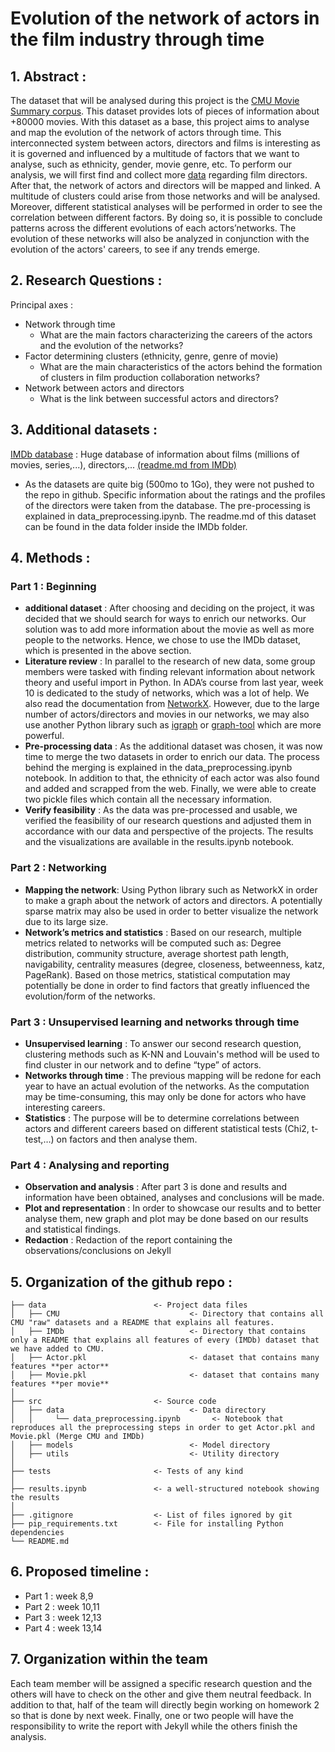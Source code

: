 # Evolution of the network of actors in the film industry through time 

## 1. Abstract :
The dataset that will be analysed during this project is the [CMU Movie Summary corpus](http://www.cs.cmu.edu/~ark/personas/). This dataset provides lots of pieces of information about +80000 movies. With this dataset as a base, this project aims to analyse and map the evolution of the network of actors through time. This interconnected system between actors, directors and films is interesting as it is governed and influenced by a multitude of factors that we want to analyse, such as ethnicity, gender, movie genre, etc. To perform our analysis, we will first find and collect more [data](https://datasets.imdbws.com) regarding film directors. After that, the network of actors and directors will be mapped and linked. A multitude of clusters could arise from those networks and will be analysed. Moreover, different statistical analyses will be performed in order to see the correlation between different factors. By doing so, it is possible to conclude patterns across the different evolutions of each actors’networks. The evolution of these networks will also be analyzed in conjunction with the evolution of the actors' careers, to see if any trends emerge.

## 2. Research Questions : 
Principal axes : 
* Network through time
  * What are the main factors characterizing the careers of the actors and the evolution of the networks?
* Factor determining clusters (ethnicity, genre, genre of movie)
  * What are the main characteristics of the actors behind the formation of clusters in film production collaboration networks?
* Network between actors and directors
  * What is the link between successful actors and directors?

## 3. Additional datasets : 
[IMDb database](https://datasets.imdbws.com) : Huge database of information about films (millions of movies, series,...), directors,... [(readme.md from IMDb)](https://developer.imdb.com/non-commercial-datasets/)
* As the datasets are quite big (500mo to 1Go), they were not pushed to the repo in github. Specific information about the ratings and the profiles of the directors were taken from the database. The pre-processing is explained in data_preprocessing.ipynb. The readme.md of this dataset can be found in the data folder inside the IMDb folder.

## 4. Methods : 
### Part 1 : Beginning
* **additional dataset** : After choosing and deciding on the project, it was decided that we should search for ways to enrich our networks. Our solution was to add more information about the movie as well as more people to the networks. Hence, we chose to use the IMDb dataset, which is presented in the above section.
* **Literature review** : In parallel to the research of new data, some group members were tasked with finding relevant information about network theory and useful import in Python. In ADA’s course from last year, week 10 is dedicated to the study of networks, which was a lot of help. We also read the documentation from [NetworkX](https://networkx.org/). However, due to the large number of actors/directors and movies in our networks, we may also use another Python library such as [igraph](https://igraph.org/) or [graph-tool](https://graph-tool.skewed.de/) which are more powerful.
* **Pre-processing data** : As the additional dataset was chosen, it was now time to merge the two datasets in order to enrich our data. The process behind the merging is explained in the data_preprocessing.ipynb notebook. In addition to that, the ethnicity of each actor was also found and added and scrapped from the web. Finally, we were able to create two pickle files which contain all the necessary information. 
* **Verify feasibility** : As the data was pre-processed and usable, we verified the feasibility of our research questions and adjusted them in accordance with our data and perspective of the projects. The results and the visualizations are available in the results.ipynb notebook.

### Part 2 : Networking
* **Mapping the network**: Using Python library such as NetworkX in order to make a graph about the network of actors and directors. A potentially sparse matrix may also be used in order to better visualize the network due to its large size.
* **Network’s metrics and statistics** : Based on our research, multiple metrics related to networks will be computed such as: Degree distribution, community structure, average shortest path length, navigability, centrality measures (degree, closeness, betweenness, katz, PageRank). Based on those metrics, statistical computation may potentially be done in order to find factors that greatly influenced the evolution/form of the networks.

### Part 3 : Unsupervised learning and networks through time 
* **Unsupervised learning** : To answer our second research question, clustering methods such as K-NN and Louvain's method will be used to find cluster in our network and to define “type” of actors.
* **Networks through time** : The previous mapping will be redone for each year to have an actual evolution of the networks. As the computation may be time-consuming, this may only be done for actors who have interesting careers. 
* **Statistics** : The purpose will be to determine correlations between actors and different careers based on different statistical tests (Chi2, t-test,…) on factors and then analyse them. 

### Part 4 : Analysing and reporting 
* **Observation and analysis** : After part 3 is done and results and information have been obtained, analyses and conclusions will be made. 
* **Plot and representation** : In order to showcase our results and to better analyse them, new graph and plot may be done based on our results and statistical findings. 
* **Redaction** : Redaction of the report containing the observations/conclusions on Jekyll

## 5. Organization of the github repo : 

```
├── data                        <- Project data files
│   ├── CMU                             <- Directory that contains all CMU "raw" datasets and a README that explains all features.
│   ├── IMDb                            <- Directory that contains only a README that explains all features of every (IMDb) dataset that we have added to CMU.
│   ├── Actor.pkl                       <- dataset that contains many features **per actor**
│   ├── Movie.pkl                       <- dataset that contains many features **per movie**
│
├── src                         <- Source code
│   ├── data                            <- Data directory
│   │     └── data_preprocessing.ipynb       <- Notebook that reproduces all the preprocessing steps in order to get Actor.pkl and Movie.pkl (Merge CMU and IMDb)
│   ├── models                          <- Model directory
│   ├── utils                           <- Utility directory
│
├── tests                       <- Tests of any kind
│
├── results.ipynb               <- a well-structured notebook showing the results
│
├── .gitignore                  <- List of files ignored by git
├── pip_requirements.txt        <- File for installing Python dependencies
└── README.md
```

## 6. Proposed timeline : 
* Part 1 : week 8,9
*	Part 2 : week 10,11
*	Part 3 : week 12,13
* Part 4 : week 13,14

## 7. Organization within the team 
Each team member will be assigned a specific research question and the others will have to check on the other and give them neutral feedback. In addition to that, half of the team will directly begin working on homework 2 so that is done by next week. Finally, one or two people will have the responsibility to write the report with Jekyll while the others finish the analysis. 

